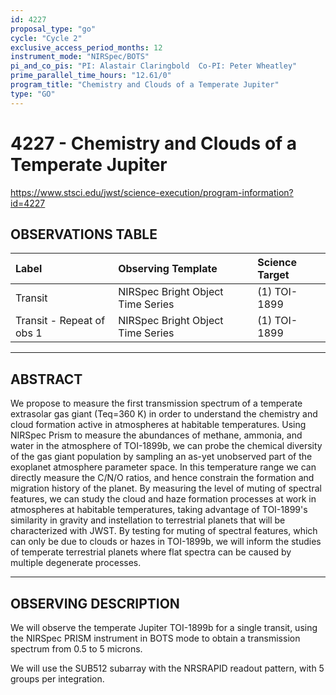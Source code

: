 ```yaml
---
id: 4227
proposal_type: "go"
cycle: "Cycle 2"
exclusive_access_period_months: 12
instrument_mode: "NIRSpec/BOTS"
pi_and_co_pis: "PI: Alastair Claringbold  Co-PI: Peter Wheatley"
prime_parallel_time_hours: "12.61/0"
program_title: "Chemistry and Clouds of a Temperate Jupiter"
type: "GO"
---
```

# 4227 - Chemistry and Clouds of a Temperate Jupiter
https://www.stsci.edu/jwst/science-execution/program-information?id=4227
## OBSERVATIONS TABLE
| Label                      | Observing Template              | Science Target |
| :------------------------- | :------------------------------ | :------------- |
| Transit                    | NIRSpec Bright Object Time Series | (1) TOI-1899   |
| Transit - Repeat of obs 1 | NIRSpec Bright Object Time Series | (1) TOI-1899   |

---

## ABSTRACT

We propose to measure the first transmission spectrum of a temperate extrasolar gas giant (Teq=360 K) in order to understand the chemistry and cloud formation active in atmospheres at habitable temperatures. Using NIRSpec Prism to measure the abundances of methane, ammonia, and water in the atmosphere of TOI-1899b, we can probe the chemical diversity of the gas giant population by sampling an as-yet unobserved part of the exoplanet atmosphere parameter space. In this temperature range we can directly measure the C/N/O ratios, and hence constrain the formation and migration history of the planet. By measuring the level of muting of spectral features, we can study the cloud and haze formation processes at work in atmospheres at habitable temperatures, taking advantage of TOI-1899's similarity in gravity and instellation to terrestrial planets that will be characterized with JWST. By testing for muting of spectral features, which can only be due to clouds or hazes in TOI-1899b, we will inform the studies of temperate terrestrial planets where flat spectra can be caused by multiple degenerate processes.

---

## OBSERVING DESCRIPTION

We will observe the temperate Jupiter TOI-1899b for a single transit, using the NIRSpec PRISM instrument in BOTS mode to obtain a transmission spectrum from 0.5 to 5 microns.

We will use the SUB512 subarray with the NRSRAPID readout pattern, with 5 groups per integration.